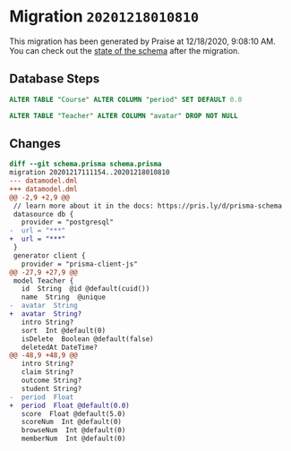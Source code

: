 # Migration `20201218010810`

This migration has been generated by Praise at 12/18/2020, 9:08:10 AM.
You can check out the [state of the schema](./schema.prisma) after the migration.

## Database Steps

```sql
ALTER TABLE "Course" ALTER COLUMN "period" SET DEFAULT 0.0

ALTER TABLE "Teacher" ALTER COLUMN "avatar" DROP NOT NULL
```

## Changes

```diff
diff --git schema.prisma schema.prisma
migration 20201217111154..20201218010810
--- datamodel.dml
+++ datamodel.dml
@@ -2,9 +2,9 @@
 // learn more about it in the docs: https://pris.ly/d/prisma-schema
 datasource db {
   provider = "postgresql"
-  url = "***"
+  url = "***"
 }
 generator client {
   provider = "prisma-client-js"
@@ -27,9 +27,9 @@
 model Teacher {
   id  String  @id @default(cuid())
   name  String  @unique
-  avatar  String
+  avatar  String?
   intro String?
   sort  Int @default(0)
   isDelete  Boolean @default(false)
   deletedAt DateTime?
@@ -48,9 +48,9 @@
   intro String?
   claim String?
   outcome String?
   student String?
-  period  Float
+  period  Float @default(0.0)
   score  Float @default(5.0)
   scoreNum  Int @default(0)
   browseNum  Int @default(0)
   memberNum  Int @default(0)
```


